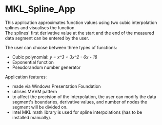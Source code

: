 # MKL_Spline_App
This application approximates function values using two cubic interpolation splines and visualises the function.
\
The splines' first derivative value at the start and the end of the measured data segment can be entered by the user. 

The user can choose between three types of functions:
- Cubic polynomial: _y = x^3 + 3x^2 - 6x - 18_
- Exponential function
- Pseudorandom number generator
<a/>

Application features:
- made via Windows Presentation Foundation
- utilises MVVM pattern
- to affect the precision of the interpolation, the user can modify the data segment's boundaries, derivative values, and number of nodes the segment will be divided on.
- Intel MKL math library is used for spline interpolations (has to be installed manually).
